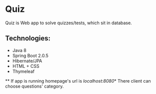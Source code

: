 # Quiz
Quiz is Web app to solve quizzes/tests, which sit in database. 

## Technologies:
* Java 8
* Spring Boot 2.0.5
* Hibernate/JPA
* HTML + CSS
* Thymeleaf

** If app is running homepage's url is *localhost:8080** 
 There client can choose questions' category.


